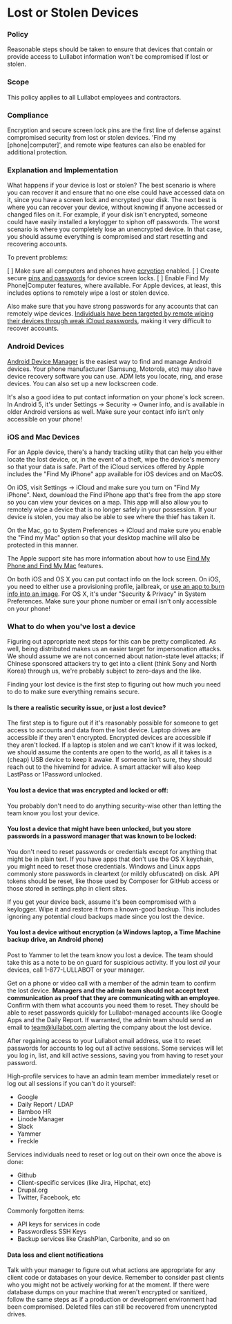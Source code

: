 # Lost or Stolen Devices

### Policy
Reasonable steps should be taken to ensure that devices that contain or provide access to Lullabot information won't be compromised if lost or stolen.

### Scope
This policy applies to all Lullabot employees and contractors.

### Compliance
Encryption and secure screen lock pins are the first line of defense against compromised security from lost or stolen devices. 'Find my [phone|computer]', and remote wipe features can also be enabled for additional protection.

### Explanation and Implementation

What happens if your device is lost or stolen? The best scenario is where you can recover it and ensure that no one else could have accessed data on it, since you have a screen lock and encrypted your disk. The next best is where you can recover your device, without knowing if anyone accessed or changed files on it. For example, if your disk isn't encrypted, someone could have easily installed a keylogger to siphon off passwords. The worst scenario is where you completely lose an unencrypted device. In that case, you should assume everything is compromised and start resetting and recovering accounts.

To prevent problems:

[ ] Make sure all computers and phones have [ecryption](physical/hard-drive-encryption.md) enabled.
[ ] Create secure [pins and passwords](access/passwords.md) for device screen locks.
[ ] Enable Find My Phone|Computer features, where available. For Apple devices, at least, this includes options to remotely wipe a lost or stolen device.

Also make sure that you have strong passwords for any accounts that can remotely wipe devices. [Individuals have been targeted by remote wiping their devices through weak iCloud passwords](http://www.wired.com/2012/08/apple-amazon-mat-honan-hacking/), making it very difficult to recover accounts.

### Android Devices

[Android Device Manager](https://www.google.ca/android/devicemanager) is the easiest way to find and manage Android devices. Your phone manufacturer (Samsung, Motorola, etc) may also have device recovery software you can use. ADM lets you locate, ring, and erase devices. You can also set up a new lockscreen code.

It's also a good idea to put contact information on your phone's lock screen. In Android 5, it's under Settings -> Security -> Owner info, and is available in older Android versions as well. Make sure your contact info isn't only accessible on your phone!

### iOS and Mac Devices

For an Apple device, there's a handy tracking utility that can help you either locate the lost device, or, in the event of a theft, wipe the device's memory so that your data is safe. Part of the iCloud services offered by Apple includes the "Find My iPhone" app available for iOS devices and on MacOS.

On iOS, visit Settings -> iCloud and make sure you turn on "Find My iPhone". Next, download the Find iPhone app that's free from the app store so you can view your devices on a map. This app will also allow you to remotely wipe a device that is no longer safely in your possession. If your device is stolen, you may also be able to see where the thief has taken it.

On the Mac, go to System Preferences -> iCloud and make sure you enable the "Find my Mac" option so that your desktop machine will also be protected in this manner.

The Apple support site has more information about how to use [Find My Phone and Find My Mac](https://support.apple.com/en-us/HT205362) features.

On both iOS and OS X you can put contact info on the lock screen. On iOS, you need to either use a provisioning profile, jailbreak, or [use an app to burn info into an image](http://www.cnet.com/how-to/how-to-add-emergency-contact-info-to-your-iphone-lock-screen/). For OS X, it's under "Security & Privacy" in System Preferences. Make sure your phone number or email isn't only accessible on your phone!

### What to do when you've lost a device

Figuring out appropriate next steps for this can be pretty complicated. As well, being distributed makes us an easier target for impersonation attacks. We should assume we are not concerned about nation-state level attacks; if Chinese sponsored attackers try to get into a client (think Sony and North Korea) through us, we're probably subject to zero-days and the like.

Finding your lost device is the first step to figuring out how much you need to do to make sure everything remains secure.

#### Is there a realistic security issue, or just a lost device?

The first step is to figure out if it's reasonably possible for someone to get access to accounts and data from the lost device. Laptop drives are accessible if they aren't encrypted. Encrypted devices are accessible if they aren't locked. If a laptop is stolen and we can't know if it was locked, we should assume the contents are open to the world, as all it takes is a (cheap) USB device to keep it awake. If someone isn't sure, they should reach out to the hivemind for advice. A smart attacker will also keep LastPass or 1Password unlocked.

#### You lost a device that was encrypted and locked or off:

You probably don't need to do anything security-wise other than letting the team know you lost your device.

#### You lost a device that might have been unlocked, but you store passwords in a password manager that was known to be locked:

You don't need to reset passwords or credentials except for anything that might be in plain text. If you have apps that don't use the OS X keychain, you might need to reset those credentials. Windows and Linux apps commonly store passwords in cleartext (or mildly obfuscated) on disk. API tokens should be reset, like those used by Composer for GitHub access or those stored in settings.php in client sites.

If you get your device back, assume it's been compromised with a keylogger. Wipe it and restore it from a known-good backup. This includes ignoring any potential cloud backups made since you lost the device.

#### You lost a device without encryption (a Windows laptop, a Time Machine backup drive, an Android phone)

Post to Yammer to let the team know you lost a device. The team should take this as a note to be on guard for suspicious activity. If you lost *all* your devices, call 1-877-LULLABOT or your manager.

Get on a phone or video call with a member of the admin team to confirm the lost device. **Managers and the admin team should not accept text communication as proof that they are communicating with an employee**. Confirm with them what accounts you need them to reset. They should be able to reset passwords quickly for Lullabot-managed accounts like Google Apps and the Daily Report. If warranted, the admin team should send an email to team@lullabot.com alerting the company about the lost device.

After regaining access to your Lullabot email address, use it to reset passwords for accounts to log out all active sessions. Some services will let you log in, list, and kill active sessions, saving you from having to reset your password.

High-profile services to have an admin team member immediately reset or log out all sessions if you can't do it yourself:

* Google
* Daily Report / LDAP
* Bamboo HR
* Linode Manager
* Slack
* Yammer
* Freckle

Services individuals need to reset or log out on their own once the above is done:

* Github
* Client-specific services (like Jira, Hipchat, etc)
* Drupal.org
* Twitter, Facebook, etc

Commonly forgotten items:

* API keys for services in code
* Passwordless SSH Keys
* Backup services like CrashPlan, Carbonite, and so on

#### Data loss and client notifications

Talk with your manager to figure out what actions are appropriate for any client code or databases on your device. Remember to consider past clients who you might not be actively working for at the moment. If there were database dumps on your machine that weren't encrypted or sanitized, follow the same steps as if a production or development environment had been compromised. Deleted files can still be recovered from unencrypted drives.
